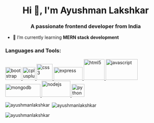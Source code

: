 <h1 align="center">Hi 👋, I'm Ayushman Lakshkar</h1>
<h3 align="center">A passionate frontend developer from India</h3>


- 🌱 I’m currently learning **MERN stack development**

</p>

<h3 align="left">Languages and Tools:</h3>
<p align="left">
  
<a href="https://getbootstrap.com" target="_blank" rel="noreferrer"> <img src="https://upload.wikimedia.org/wikipedia/commons/thumb/b/b2/Bootstrap_logo.svg/120px-Bootstrap_logo.svg.png" alt="bootstrap" width="50" height="40"/></a><a href="https://www.w3schools.com/cpp/" target="_blank" rel="noreferrer"> <img src="https://upload.wikimedia.org/wikipedia/commons/thumb/1/18/ISO_C%2B%2B_Logo.svg/120px-ISO_C%2B%2B_Logo.svg.png" alt="cplusplus" width="40" height="40"/> </a><a href="https://www.w3schools.com/css/" target="_blank" rel="noreferrer"> <img src="https://upload.wikimedia.org/wikipedia/commons/thumb/d/d5/CSS3_logo_and_wordmark.svg/120px-CSS3_logo_and_wordmark.svg.png" alt="css3" width="50" height="50"/> </a><a href="https://expressjs.com" target="_blank" rel="noreferrer"> <img src="https://upload.wikimedia.org/wikipedia/commons/thumb/6/64/Expressjs.png/120px-Expressjs.png" alt="express" width="90" height="40"/> </a><a href="https://www.w3.org/html/" target="_blank" rel="noreferrer"> <img src="https://upload.wikimedia.org/wikipedia/commons/thumb/6/61/HTML5_logo_and_wordmark.svg/120px-HTML5_logo_and_wordmark.svg.png" alt="html5" width="65" height="65"/> </a><a href="https://developer.mozilla.org/en-US/docs/Web/JavaScript" target="_blank" rel="noreferrer"> <img src="https://1000logos.net/wp-content/uploads/2020/09/JavaScript-Logo.png" alt="javascript" width="100" height="65"/> </a><a href="https://www.mongodb.com/" target="_blank" rel="noreferrer"> <img src="https://upload.wikimedia.org/wikipedia/commons/thumb/9/93/MongoDB_Logo.svg/250px-MongoDB_Logo.svg.png" alt="mongodb" width="110" height="40"/> </a> <a href="https://nodejs.org" target="_blank" rel="noreferrer"> <img src="https://upload.wikimedia.org/wikipedia/commons/thumb/d/d9/Node.js_logo.svg/120px-Node.js_logo.svg.png" alt="nodejs" width="90" height="50"/> </a><a href="https://www.python.org" target="_blank" rel="noreferrer"> <img src="https://upload.wikimedia.org/wikipedia/commons/thumb/c/c3/Python-logo-notext.svg/121px-Python-logo-notext.svg.png" alt="python" width="40" height="40"/> </a> </p>

<p><img align="left" src="https://github-readme-stats.vercel.app/api/top-langs?username=ayushmanlakshkar&show_icons=true&locale=en&layout=compact" alt="ayushmanlakshkar" /></p>

<p>&nbsp;<img align="center" src="https://github-readme-stats.vercel.app/api?username=ayushmanlakshkar&show_icons=true&locale=en" alt="ayushmanlakshkar" /></p>

<p><img align="center" src="https://github-readme-streak-stats.herokuapp.com/?user=ayushmanlakshkar&" alt="ayushmanlakshkar" /></p>
